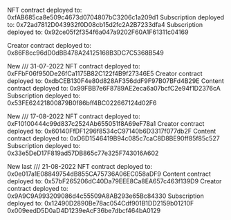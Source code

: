 NFT contract deployed to: 0xfAB685ca8e509c4673d0704807bC3206c1a209d1
Subscription deployed to: 0x72ad7812D043932f0D08cb15d2fc2A2B7233dfa4
Subscription deployed to: 0x92ce05f2f354f6a047a9202F60A1F61311c04169

Creator contract deployed to: 0x86F8cc96dD0dBB478A24125168B3DC7C5368B549

New /// 31-07-2022
NFT contract deployed to: 0xFFbF06f950De26fCa1175B82C122f4B9f27346E5
Creator contract deployed to: 0xdbCEB130F4e80d828AF356ddF9F97B07BFd4B29E
Content contract deployed to: 0x99FBB7e6F8789AE2eca6a07bcfC2e94f1D2376cA
Subscription deployed to: 0x53FE62421800879B0f86bff4BC022667124d02F6

New /// 17-08-2022
NFT contract deployed to: 0xF10100444c99d837c2524Ab655051f8A69eF78a1
Creator contract deployed to: 0x60140FfDF1296f8534cC97140b6D3317f077db2F
Content contract deployed to: 0xD6D1546419B94c085c7caC8D8BE90ff85f85c527
Subscription deployed to: 0x33e5DeD17F819ad57DB865c77e325F743016A602

New last /// 21-08-2022
NFT contract deployed to: 0x0e017a1E08849754dB855CA75736A06EC058aDF9
Content contract deployed to: 0x57bF265206dC40Da79EEE8Ca8EA657c463f139D9
Creator contract deployed to: 0x9A9C9A993209086d4c55509A8AB293e65Bc84330
Subscription deployed to: 0x12490D2890Be78ac054Cdf901B1DD2159b01210F
0x009eedD5D0aD4D1239eAcF36be7dbcf464bA0129
